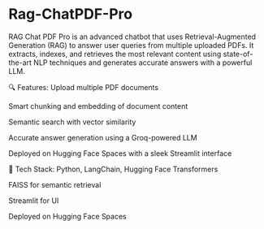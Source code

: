 # Rag-ChatPDF-Pro
RAG Chat PDF Pro is an advanced chatbot that uses Retrieval-Augmented Generation (RAG) to answer user queries from multiple uploaded PDFs. It extracts, indexes, and retrieves the most relevant content using state-of-the-art NLP techniques and generates accurate answers with a powerful LLM.

🔍 Features:
Upload multiple PDF documents

Smart chunking and embedding of document content

Semantic search with vector similarity

Accurate answer generation using a Groq-powered LLM

Deployed on Hugging Face Spaces with a sleek Streamlit interface

🧠 Tech Stack:
Python, LangChain, Hugging Face Transformers

FAISS for semantic retrieval

Streamlit for UI

Deployed on Hugging Face Spaces
